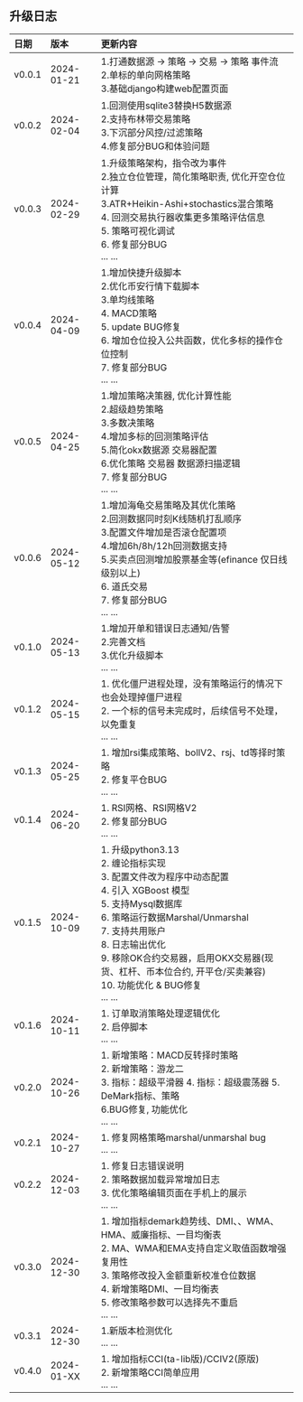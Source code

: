 升级日志 
----------------------

| 日期     | 版本         | 更新内容                                                                                                                                                                                                                                               |
|:-------|:-----------|:---------------------------------------------------------------------------------------------------------------------------------------------------------------------------------------------------------------------------------------------------|
| v0.0.1 | 2024-01-21 | 1.打通数据源 -> 策略 -> 交易 -> 策略 事件流<br/>2.单标的单向网格策略<br/>3.基础django构建web配置页面                                                                                                                                                                              |
| v0.0.2 | 2024-02-04 | 1.回测使用sqlite3替换H5数据源<br/>2.支持布林带交易策略<br/> 3.下沉部分风控/过滤策略<br/>4.修复部分BUG和体验问题<br/>                                                                                                                                                                    |
| v0.0.3 | 2024-02-29 | 1.升级策略架构，指令改为事件<br/> 2.独立仓位管理，简化策略职责, 优化开空仓位计算<br/> 3.ATR+Heikin-Ashi+stochastics混合策略<br/> 4. 回测交易执行器收集更多策略评估信息<br/> 5. 策略可视化调试<br/> 6. 修复部分BUG<br/>... ...                                                                                        |
| v0.0.4 | 2024-04-09 | 1.增加快捷升级脚本<br/> 2.优化币安行情下载脚本<br/> 3.单均线策略<br/> 4. MACD策略<br/> 5. update BUG修复<br/> 6. 增加仓位投入公共函数，优化多标的操作仓位控制<br/> 7. 修复部分BUG<br/>... ...                                                                                                           |
| v0.0.5 | 2024-04-25 | 1.增加策略决策器, 优化计算性能<br/> 2.超级趋势策略<br/> 3.多数决策略<br/> 4.增加多标的回测策略评估<br/> 5.简化okx数据源 交易器配置<br/> 6.优化策略 交易器 数据源扫描逻辑<br/>7. 修复部分BUG<br/>... ...                                                                                                           |
| v0.0.6 | 2024-05-12 | 1.增加海龟交易策略及其优化策略<br/> 2.回测数据同时刻K线随机打乱顺序<br/> 3.配置文件增加是否滚仓配置项<br/> 4.增加6h/8h/12h回测数据支持<br/>5.买卖点回测增加股票基金等(efinance 仅日线级别以上)<br/>6. 道氏交易<br/>7. 修复部分BUG<br/>... ...                                                                                  |
| v0.1.0 | 2024-05-13 | 1.增加开单和错误日志通知/告警<br/> 2.完善文档<br/> 3.优化升级脚本<br/>... ...                                                                                                                                                                                             |
| v0.1.2 | 2024-05-15 | 1. 优化僵尸进程处理，没有策略运行的情况下也会处理掉僵尸进程<br/>2. 一个标的信号未完成时，后续信号不处理， 以免重复<br/>... ...                                                                                                                                                                        |
| v0.1.3 | 2024-05-25 | 1. 增加rsi集成策略、bollV2、rsj、td等择时策略<br/>2. 修复平仓BUG<br/>... ...                                                                                                                                                                                         |
| v0.1.4 | 2024-06-20 | 1. RSI网格、RSI网格V2<br/>2. 修复部分BUG<br/>... ...                                                                                                                                                                                                        |
| v0.1.5 | 2024-10-09 | 1. 升级python3.13<br/> 2. 缠论指标实现 <br/> 3. 配置文件改为程序中动态配置<br/> 4. 引入 XGBoost 模型<br/> 5. 支持Mysql数据库<br/> 6. 策略运行数据Marshal/Unmarshal<br/> 7. 支持共用账户 <br/> 8. 日志输出优化 <br/> 9. 移除OK合约交易器，启用OKX交易器(现货、杠杆、币本位合约, 开平仓/买卖兼容)<br/> 10. 功能优化 & BUG修复<br/>... ... |
| v0.1.6 | 2024-10-11 | 1. 订单取消策略处理逻辑优化<br/> 2. 启停脚本 <br/> ... ...                                                                                                                                                                                                         |
| v0.2.0 | 2024-10-26 | 1. 新增策略：MACD反转择时策略<br/> 2. 新增策略：游龙二<br/> 3. 指标：超级平滑器 4. 指标：超级震荡器 5. DeMark指标、策略<br/> 6.BUG修复, 功能优化 <br/> ... ...                                                                                                                                   |
| v0.2.1 | 2024-10-27 | 1. 修复网格策略marshal/unmarshal bug <br/> ... ...                                                                                                                                                                                                       |
| v0.2.2 | 2024-12-03 | 1. 修复日志错误说明 <br/> 2. 策略数据加载异常增加日志 <br/> 3. 优化策略编辑页面在手机上的展示 <br/> ... ...                                                                                                                                                                           |
| v0.3.0 | 2024-12-30 | 1. 增加指标demark趋势线、DMI、、WMA、HMA、威廉指标、一目均衡表 <br/> 2. MA、WMA和EMA支持自定义取值函数增强复用性 <br/> 3. 策略修改投入金额重新校准仓位数据 <br/> 4. 新增策略DMI、一目均衡表 <br/> 5. 修改策略参数可以选择先不重启 <br/> ... ...                                                                                  |
| v0.3.1 | 2024-12-30 | 1.新版本检测优化 <br/> ... ...                                                                                                                                                                                                                            |
| v0.4.0 | 2024-01-XX | 1. 增加指标CCI(ta-lib版)/CCIV2(原版) <br/> 2. 新增策略CCI简单应用 <br/> ... ...                                                                                                                                                                                   |
